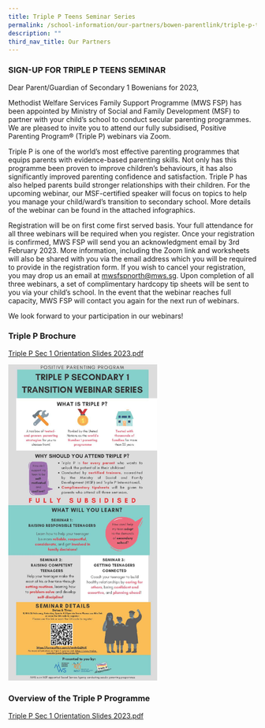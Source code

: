 ```yaml
---
title: Triple P Teens Seminar Series
permalink: /school-information/our-partners/bowen-parentlink/triple-p-teens-seminar-series/
description: ""
third_nav_title: Our Partners
---
```

### SIGN-UP FOR TRIPLE P TEENS SEMINAR

Dear Parent/Guardian of Secondary 1 Bowenians for 2023,  
  
Methodist Welfare Services Family Support Programme (MWS FSP) has been appointed by Ministry of Social and Family Development (MSF) to partner with your child’s school to conduct secular parenting programmes. We are pleased to invite you to attend our fully subsidised, Positive Parenting Program® (Triple P) webinars via Zoom.  
  
Triple P is one of the world’s most effective parenting programmes that equips parents with evidence-based parenting skills. Not only has this programme been proven to improve children’s behaviours, it has also significantly improved parenting confidence and satisfaction. Triple P has also helped parents build stronger relationships with their children. For the upcoming webinar, our MSF-certified speaker will focus on topics to help you manage your child/ward’s transition to secondary school. More details of the webinar can be found in the attached infographics.  
  
Registration will be on first come first served basis. Your full attendance for all three webinars will be required when you register. Once your registration is confirmed, MWS FSP will send you an acknowledgment email by 3rd February 2023. More information, including the Zoom link and worksheets will also be shared with you via the email address which you will be required to provide in the registration form. If you wish to cancel your registration, you may drop us an email at mwsfspnorth@mws.sg. Upon completion of all three webinars, a set of complimentary hardcopy tip sheets will be sent to you via your child’s school. In the event that the webinar reaches full capacity, MWS FSP will contact you again for the next run of webinars.  
  
We look forward to your participation in our webinars!

  

### Triple P Brochure

[Triple P Sec 1 Orientation Slides 2023.pdf](/files/Triple%20P%20Sec%201%20Orientation%20Slides%202023.pdf)

<img src="/images/Secondary%20School%20L2%20EDM%20Brochure.jpg" 
     style="width:60%">
		 
### Overview of the Triple P Programme

[Triple P Sec 1 Orientation Slides 2023.pdf](/files/Triple%20P%20Sec%201%20Orientation%20Slides%202023.pdf)



